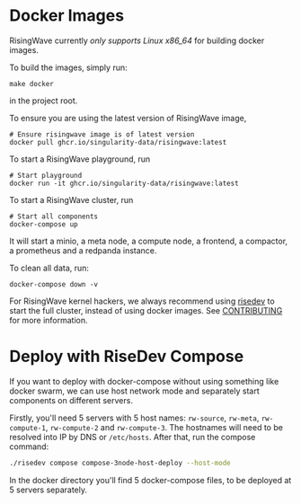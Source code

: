 # Docker Images

RisingWave currently *only supports Linux x86_64* for building docker images.

To build the images, simply run:

```
make docker
```

in the project root.

To ensure you are using the latest version of RisingWave image,

```
# Ensure risingwave image is of latest version
docker pull ghcr.io/singularity-data/risingwave:latest
```

To start a RisingWave playground, run

```
# Start playground
docker run -it ghcr.io/singularity-data/risingwave:latest
```

To start a RisingWave cluster, run

```
# Start all components
docker-compose up
```

It will start a minio, a meta node, a compute node, a frontend, a compactor, a prometheus and a redpanda instance.

To clean all data, run:

```
docker-compose down -v
```

For RisingWave kernel hackers, we always recommend using [risedev](../src/risedevtool/README.md) to start the full cluster, instead of using docker images.
See [CONTRIBUTING](../CONTRIBUTING.md) for more information.

# Deploy with RiseDev Compose

If you want to deploy with docker-compose without using something like docker swarm, we can use host network mode and separately start components on different servers.

Firstly, you'll need 5 servers with 5 host names: `rw-source`, `rw-meta`, `rw-compute-1`, `rw-compute-2` and `rw-compute-3`. The hostnames will need to be resolved into IP by DNS or `/etc/hosts`. After that, run the compose command:

```bash
./risedev compose compose-3node-host-deploy --host-mode
```

In the docker directory you'll find 5 docker-compose files, to be deployed at 5 servers separately.

